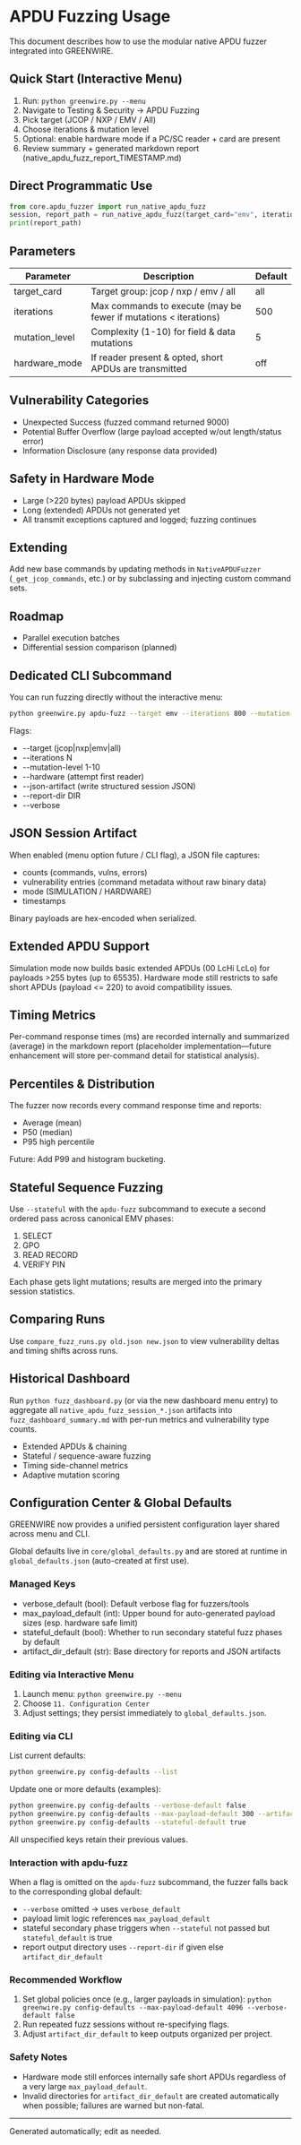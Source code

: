 # APDU Fuzzing Usage

This document describes how to use the modular native APDU fuzzer integrated into GREENWIRE.

## Quick Start (Interactive Menu)

1. Run: `python greenwire.py --menu`
2. Navigate to Testing & Security -> APDU Fuzzing
3. Pick target (JCOP / NXP / EMV / All)
4. Choose iterations & mutation level
5. Optional: enable hardware mode if a PC/SC reader + card are present
6. Review summary + generated markdown report (native_apdu_fuzz_report_TIMESTAMP.md)

## Direct Programmatic Use

```python
from core.apdu_fuzzer import run_native_apdu_fuzz
session, report_path = run_native_apdu_fuzz(target_card="emv", iterations=200, mutation_level=4)
print(report_path)
```

## Parameters

| Parameter       | Description                                                     | Default |
|-----------------|-----------------------------------------------------------------|---------|
| target_card     | Target group: jcop / nxp / emv / all                            | all     |
| iterations      | Max commands to execute (may be fewer if mutations < iterations)| 500     |
| mutation_level  | Complexity (1-10) for field & data mutations                    | 5       |
| hardware_mode   | If reader present & opted, short APDUs are transmitted          | off     |

## Vulnerability Categories

- Unexpected Success (fuzzed command returned 9000)
- Potential Buffer Overflow (large payload accepted w/out length/status error)
- Information Disclosure (any response data provided)

## Safety in Hardware Mode

- Large (>220 bytes) payload APDUs skipped
- Long (extended) APDUs not generated yet
- All transmit exceptions captured and logged; fuzzing continues

## Extending

Add new base commands by updating methods in `NativeAPDUFuzzer` (`_get_jcop_commands`, etc.) or by subclassing and injecting custom command sets.

## Roadmap

- Parallel execution batches
- Differential session comparison (planned)

## Dedicated CLI Subcommand

You can run fuzzing directly without the interactive menu:

```bash
python greenwire.py apdu-fuzz --target emv --iterations 800 --mutation-level 6 --json-artifact --report-dir fuzz_reports
```

Flags:

- --target (jcop|nxp|emv|all)
- --iterations N
- --mutation-level 1-10
- --hardware (attempt first reader)
- --json-artifact (write structured session JSON)
- --report-dir DIR
- --verbose

## JSON Session Artifact

When enabled (menu option future / CLI flag), a JSON file captures:

- counts (commands, vulns, errors)
- vulnerability entries (command metadata without raw binary data)
- mode (SIMULATION / HARDWARE)
- timestamps

Binary payloads are hex-encoded when serialized.

## Extended APDU Support

Simulation mode now builds basic extended APDUs (00 LcHi LcLo) for payloads >255 bytes (up to 65535). Hardware mode still restricts to safe short APDUs (payload <= 220) to avoid compatibility issues.

## Timing Metrics

Per-command response times (ms) are recorded internally and summarized (average) in the markdown report (placeholder implementation—future enhancement will store per-command detail for statistical analysis).

## Percentiles & Distribution

The fuzzer now records every command response time and reports:

- Average (mean)
- P50 (median)
- P95 high percentile

Future: Add P99 and histogram bucketing.

## Stateful Sequence Fuzzing

Use `--stateful` with the `apdu-fuzz` subcommand to execute a second ordered pass across canonical EMV phases:

1. SELECT
2. GPO
3. READ RECORD
4. VERIFY PIN

Each phase gets light mutations; results are merged into the primary session statistics.

## Comparing Runs

Use `compare_fuzz_runs.py old.json new.json` to view vulnerability deltas and timing shifts across runs.

## Historical Dashboard

Run `python fuzz_dashboard.py` (or via the new dashboard menu entry) to aggregate all `native_apdu_fuzz_session_*.json` artifacts into `fuzz_dashboard_summary.md` with per-run metrics and vulnerability type counts.

- Extended APDUs & chaining
- Stateful / sequence-aware fuzzing
- Timing side-channel metrics
- Adaptive mutation scoring

## Configuration Center & Global Defaults

GREENWIRE now provides a unified persistent configuration layer shared across menu and CLI.

Global defaults live in `core/global_defaults.py` and are stored at runtime in `global_defaults.json` (auto-created at first use).

### Managed Keys

- verbose_default (bool): Default verbose flag for fuzzers/tools
- max_payload_default (int): Upper bound for auto-generated payload sizes (esp. hardware safe limit)
- stateful_default (bool): Whether to run secondary stateful fuzz phases by default
- artifact_dir_default (str): Base directory for reports and JSON artifacts

### Editing via Interactive Menu

1. Launch menu: `python greenwire.py --menu`
2. Choose `11. Configuration Center`
3. Adjust settings; they persist immediately to `global_defaults.json`.

### Editing via CLI

List current defaults:

```bash
python greenwire.py config-defaults --list
```

Update one or more defaults (examples):

```bash
python greenwire.py config-defaults --verbose-default false
python greenwire.py config-defaults --max-payload-default 300 --artifact-dir-default fuzz_artifacts
python greenwire.py config-defaults --stateful-default true
```

All unspecified keys retain their previous values.

### Interaction with apdu-fuzz

When a flag is omitted on the `apdu-fuzz` subcommand, the fuzzer falls back to the corresponding global default:

- `--verbose` omitted -> uses `verbose_default`
- payload limit logic references `max_payload_default`
- stateful secondary phase triggers when `--stateful` not passed but `stateful_default` is true
- report output directory uses `--report-dir` if given else `artifact_dir_default`

### Recommended Workflow

1. Set global policies once (e.g., larger payloads in simulation):
   `python greenwire.py config-defaults --max-payload-default 4096 --verbose-default false`
2. Run repeated fuzz sessions without re-specifying flags.
3. Adjust `artifact_dir_default` to keep outputs organized per project.

### Safety Notes

- Hardware mode still enforces internally safe short APDUs regardless of a very large `max_payload_default`.
- Invalid directories for `artifact_dir_default` are created automatically when possible; failures are warned but non-fatal.

---
Generated automatically; edit as needed.
